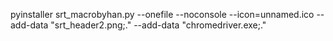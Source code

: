 pyinstaller srt_macrobyhan.py --onefile --noconsole --icon=unnamed.ico --add-data "srt_header2.png;." --add-data "chromedriver.exe;."

